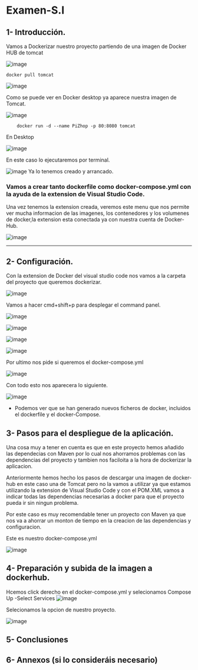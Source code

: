# Examen-S.I

## 1- Introducción.
Vamos a Dockerizar nuestro proyecto partiendo de una imagen de Docker HUB de tomcat

![image](https://user-images.githubusercontent.com/91556752/172448800-1b420cf5-dda1-4e3a-b7de-829926ef39e4.png)


    docker pull tomcat


![image](https://user-images.githubusercontent.com/91556752/171200982-ee431408-eee3-40d9-a030-637c79fabb87.png)

Como se puede ver en Docker desktop ya aparece nuestra imagen de Tomcat.

![image](https://user-images.githubusercontent.com/91556752/171201239-cfd4008a-eccb-46d1-98ab-0613b05f5fa7.png)



        docker run -d --name PiZhop -p 80:8080 tomcat



En Desktop 

![image](https://user-images.githubusercontent.com/91556752/171203694-00f40240-5d53-4786-adbe-250be3a772f4.png)

En este caso lo ejecutaremos por terminal.

![image](https://user-images.githubusercontent.com/91556752/171204505-bb24d069-8f68-4a1f-aeb7-ca9763dc18b4.png)
Ya lo tenemos creado y arrancado.

  


### Vamos a crear tanto dockerfile como docker-compose.yml con la ayuda de la extension de Visual Studio Code.

Una vez tenemos la extension creada, veremos este menu que nos permite ver mucha informacion de las imagenes, los contenedores y los volumenes de docker,la extension esta conectada ya con nuestra cuenta de Docker-Hub.



![image](https://user-images.githubusercontent.com/91556752/172450756-294b0273-23d7-47da-b9fe-61164223d7ce.png)






------
## 2- Configuración.

Con la extension de Docker del visual studio code nos vamos a la carpeta del proyecto que queremos dockerizar.


![image](https://user-images.githubusercontent.com/91556752/172451323-35165e5d-9518-4cca-9869-8b4771878ac4.png)


Vamos a hacer cmd+shift+p para desplegar el command panel.

![image](https://user-images.githubusercontent.com/91556752/172451785-729ecff2-9e0c-40cd-9647-322ad704db08.png)

![image](https://user-images.githubusercontent.com/91556752/172452338-10580270-24da-49c5-9f98-49841c95851e.png)


![image](https://user-images.githubusercontent.com/91556752/172452403-92fbf16f-ffc6-42ad-b7a3-c45ce9c571d3.png)



![image](https://user-images.githubusercontent.com/91556752/172452480-b173a849-648b-4672-a863-89731dc8b8ee.png)





Por ultimo nos pide si queremos el docker-compose.yml


![image](https://user-images.githubusercontent.com/91556752/172452718-b70df4e6-4964-4c10-ac2c-fb1bc0040c9b.png)



Con todo esto nos aparecera lo siguiente.

![image](https://user-images.githubusercontent.com/91556752/172453542-8661f1cc-a76a-45bc-9ff5-56640caaa147.png)


- Podemos ver que se han generado nuevos ficheros de docker, incluidos el dockerfile y el docker-Compose.



## 3- Pasos para el despliegue de la aplicación.

Una cosa muy a tener en cuenta es que en este proyecto hemos añadido las dependecias con Maven por lo cual nos ahorramos problemas con las dependencias del proyecto y tambien nos faciloita a la hora de dockerizar la aplicacion.

Anteriormente hemos hecho los pasos de descargar una imagen de docker-hub en este caso una de Tomcat pero no la vamos a utilizar ya que estamos utilizando la extension de Visual Studio Code y con el POM.XML vamos a indicar todas las dependencias necesarias a docker para que el proyecto pueda ir sin ningun problema.



Por este caso es muy recomendable tener un proyecto con Maven ya que nos va a ahorrar un monton de tiempo en la creacion de las dependencias y configuracion.

Este es nuestro docker-compose.yml

![image](https://user-images.githubusercontent.com/91556752/172455732-1daf2998-d3d6-41fe-afdc-4beb7f25cc4a.png)




## 4- Preparación y subida de la imagen a dockerhub.

Hcemos click derecho en el docker-compose.yml y selecionamos Compose Up -Select Services
![image](https://user-images.githubusercontent.com/91556752/172456545-120d0ce7-6a40-4d1b-b27e-41d326c68e37.png)

Selecionamos la opcion de nuestro proyecto.

![image](https://user-images.githubusercontent.com/91556752/172457694-dcfc49b8-ee31-4a0a-b2e3-e7fd8cf040b9.png)


## 5- Conclusiones
## 6- Annexos (si lo consideráis necesario)
